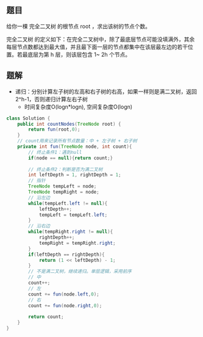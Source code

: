 ## 题目
给你一棵 完全二叉树 的根节点 root ，求出该树的节点个数。

完全二叉树 的定义如下：在完全二叉树中，除了最底层节点可能没填满外，其余每层节点数都达到最大值，并且最下面一层的节点都集中在该层最左边的若干位置。若最底层为第 h 层，则该层包含 1~ 2h 个节点。

## 题解
+ 递归：分别计算左子树的左高和右子树的右高，如果一样则是满二叉树，返回2^h-1，否则递归计算左右子树
  + 时间复杂度O(logn*logn), 空间复杂度O(logn)

```java
class Solution {
    public int countNodes(TreeNode root) {
        return fun(root,0);
    }
    // count用来记录所有节点数量：中 + 左子树 + 右子树
    private int fun(TreeNode node, int count){
        // 终止条件1：遇到null
        if(node == null){return count;}
        
        // 终止条件2：判断是否为满二叉树
        int leftDepth = 1, rightDepth = 1;
        // 指针
        TreeNode tempLeft = node;
        TreeNode tempRight = node;
        // 沿左边
        while(tempLeft.left != null){
            leftDepth++;
            tempLeft = tempLeft.left;
        }
        // 沿右边
        while(tempRight.right != null){
            rightDepth++;
            tempRight = tempRight.right;
        }
        if(leftDepth == rightDepth){
            return (1 << leftDepth) - 1;
        }
        // 不是满二叉树，继续递归。单层逻辑，采用前序
        // 中
        count++;
        // 左
        count += fun(node.left,0);
        // 右
        count += fun(node.right,0);
        
        return count;
    }
}
```